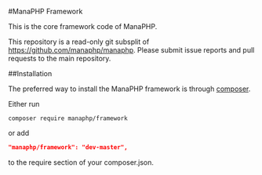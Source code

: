 #ManaPHP Framework

This is the core framework code of ManaPHP.

This repository is a read-only git subsplit of <https://github.com/manaphp/manaphp>. Please submit issue reports and pull requests to the main repository.

##Installation

The preferred way to install the ManaPHP framework is through [composer](http://getcomposer.org/download/).

Either run

```
composer require manaphp/framework
```

or add

```json
"manaphp/framework": "dev-master",
```

to the require section of your composer.json.